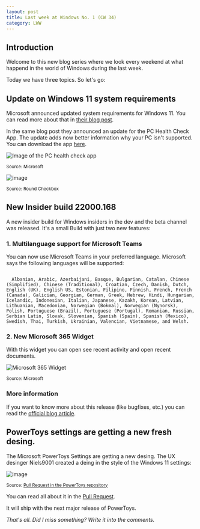 ```yaml
---
layout: post
title: Last week at Windows No. 1 (CW 34)
category: LWW
---
```


## Introduction

Welcome to this new blog series where we look every weekend at what happend in the world of Windows during the last week. 

Today we have three topics. So let's go:

## Update on Windows 11 system requirements

Microsoft announced updated system requirements for Windows 11. You can read more about that in [their blog post](https://blogs.windows.com/windows-insider/2021/08/27/update-on-windows-11-minimum-system-requirements-and-the-pc-health-check-app/).

In the same blog post they announced an update for the PC Health Check App. The update adds now better information why your PC isn't supported. You can download the app [here](https://www.microsoft.com/en-us/software-download/windowsinsiderpreviewpchealth).

![Image of the PC health check app](https://46c4ts1tskv22sdav81j9c69-wpengine.netdna-ssl.com/wp-content/uploads/prod/sites/44/2021/08/pc-health-check-update.png)

<small>Source: Microsoft</small>

![image](https://user-images.githubusercontent.com/58633848/131213254-f037cd2d-3aab-443f-b562-8116c1fb587a.png)

<small>Source: Round Checkbox</small>
## New Insider build 22000.168

A new insider build for Windows insiders in the dev and the beta channel was released. It's a small Build with just two new features:

### 1. Multilanguage support for Microsoft Teams

You can now use Microsoft Teams in your preferred language. Microsoft says the following languages will be supported:

<code>
  Albanian, Arabic, Azerbaijani, Basque, Bulgarian, Catalan, Chinese (Simplified), Chinese (Traditional), Croatian, Czech, Danish, Dutch, English (UK), English US, Estonian, Filipino, Finnish, French, French (Canada), Galician, Georgian, German, Greek, Hebrew, Hindi, Hungarian, Icelandic, Indonesian, Italian, Japanese, Kazakh, Korean, Latvian, Lithuanian, Macedonian, Norwegian (Bokmal), Norwegian (Nynorsk), Polish, Portuguese (Brazil), Portuguese (Portugal), Romanian, Russian, Serbian Latin, Slovak, Slovenian, Spanish (Spain), Spanish (Mexico), Swedish, Thai, Turkish, Ukrainian, Valencian, Vietnamese, and Welsh.
</code>
  
### 2. New Microsoft 365 Widget

With this widget you can open see recent activity and open recent documents.

![Microsoft 365 Widget](https://46c4ts1tskv22sdav81j9c69-wpengine.netdna-ssl.com/wp-content/uploads/prod/sites/44/2021/08/m365-widget.jpg)

<small>Source: Microsoft</small>

### More information

If you want to know more about this release (like bugfixes, etc.) you can read the [official blog article](https://blogs.windows.com/windows-insider/2021/08/27/announcing-windows-11-insider-preview-build-22000-168/).

## PowerToys settings are getting a new fresh desing.

The Microsoft PowerToys Settings are getting a new desing. The UX desinger Niels9001 created a deing in the style of the Windows 11 settings:

![image](https://user-images.githubusercontent.com/58633848/131213666-eeb1071b-06fc-43e1-ba8a-d9d29a450108.png)

<small>Source: [Pull Request in the PowerToys repository](https://github.com/microsoft/PowerToys/pull/12470)</small>

You can read all about it in the [Pull Request](https://github.com/microsoft/PowerToys/pull/12470).

It will ship with the next major release of PowerToys.


<i>That's all. Did I miss something? Write it into the comments.</i>
